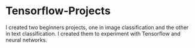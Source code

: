 # Tensorflow-Projects

I created two beginners projects, one in image classification and the other in text classification.
I created them to experiment with Tensorflow and neural networks.
